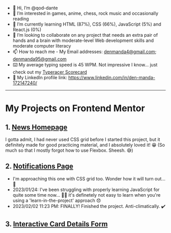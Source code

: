 - 👋 Hi, I’m @qod-dante
- 👀 I’m interested in games, anime, chess, rock music and occasionally reading
- 🌱 I’m currently learning HTML (87%), CSS (66%), JavaScript (5%) and React.js (0%)
- 💞️ I’m looking to collaborate on any project that needs an extra pair of hands and a brain with moderate-level Web development skills and moderate computer literacy
- 📫 How to reach me - My Email addresses: denmanda4@gmail.com; denmanda95@gmail.com
- ⌨️ My average typing speed is 45 WPM. Not impressive I know... just check out my [Typeracer Scorecard](https://data.typeracer.com/misc/badge?user=dante_the_samurai)
- 🔗 My LinkedIn profile link: https://www.linkedin.com/in/den-manda-172147240/
<!---
qod-dante/qod-dante is a ✨ special ✨ repository because its `README.md` (this file) appears on your GitHub profile.
You can click the Preview link to take a look at your changes.
--->
<!---
This is my Typeracer badge:
<a href="https://data.typeracer.com/pit/profile?user=dante_the_samurai&ref=badge" target="_top"><img src="https://data.typeracer.com/misc/badge?user=dante_the_samurai" border="0" alt="TypeRacer.com scorecard for user dante_the_samurai"/></a>
--->
<!---
Here's my IQ test badge:
<a href="http://www.free-iqtest.net" title="IQ Test"><img src="http://www.free-iqtest.net/images/badges2/l129.gif" width="200" height="100" alt="IQ Test" border="0"></a>
--->
---

# My Projects on Frontend Mentor

## 1. [News Homepage](https://www.frontendmentor.io/solutions/news-homepage-SVTW3-9ZPd)

I gotta admit, I had never used CSS grid before I started this project, but it definitely made for good practicing material, and I absolutely loved it! 😁 (So much so that I mostly forgot how to use Flexbox. Sheesh. 😅)

## 2. [Notifications Page](https://qod-dante.github.io/Notifications-Page-by-qod-dante/)

- I'm approaching this one with CSS grid too. Wonder how it will turn out... 🤔
- 2023/01/24: I've been struggling with properly learning JavaScript for quite some time now... 🤦‍♂️ it's definetely not easy to learn when you're using a 'learn-in-the-project' approach 😞
- 2023/02/02 11:23 PM: FINALLY! Finished the project. Anti-climatically. ✔️

## 3. [Interactive Card Details Form](#)

<!---
Access Token for Coderankers Profile 2022/12/20 22:44
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
--->
